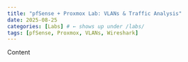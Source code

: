 ```yaml
---
title: "pfSense + Proxmox Lab: VLANs & Traffic Analysis"
date: 2025-08-25
categories: [Labs] # ← shows up under /labs/
tags: [pfSense, Proxmox, VLANs, Wireshark]
---
```


Content
